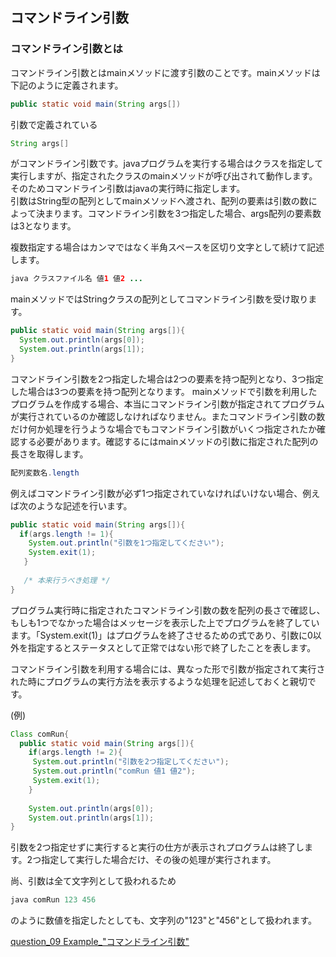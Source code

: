 ## コマンドライン引数

### コマンドライン引数とは

コマンドライン引数とはmainメソッドに渡す引数のことです。mainメソッドは下記のように定義されます。  
```java
public static void main(String args[])
```
引数で定義されている
```java
String args[]
```
がコマンドライン引数です。javaプログラムを実行する場合はクラスを指定して実行しますが、指定されたクラスのmainメソッドが呼び出されて動作します。そのためコマンドライン引数はjavaの実行時に指定します。  
引数はString型の配列としてmainメソッドへ渡され、配列の要素は引数の数によって決まります。コマンドライン引数を3つ指定した場合、args配列の要素数は3となります。  

複数指定する場合はカンマではなく半角スペースを区切り文字として続けて記述します。  
```java
java クラスファイル名 値1 値2 ...
```

mainメソッドではStringクラスの配列としてコマンドライン引数を受け取ります。  
```java
public static void main(String args[]){
  System.out.println(args[0]);
  System.out.println(args[1]);
}
```
コマンドライン引数を2つ指定した場合は2つの要素を持つ配列となり、3つ指定した場合は3つの要素を持つ配列となります。 mainメソッドで引数を利用したプログラムを作成する場合、本当にコマンドライン引数が指定されてプログラムが実行されているのか確認しなければなりません。またコマンドライン引数の数だけ何か処理を行うような場合でもコマンドライン引数がいくつ指定されたか確認する必要があります。確認するにはmainメソッドの引数に指定された配列の長さを取得します。  
```java
配列変数名.length
```

例えばコマンドライン引数が必ず1つ指定されていなければいけない場合、例えば次のような記述を行います。  
```java
public static void main(String args[]){
  if(args.length != 1){
    System.out.println("引数を1つ指定してください");
    System.exit(1);
   }
   
   /* 本来行うべき処理 */
}
```
プログラム実行時に指定されたコマンドライン引数の数を配列の長さで確認し、もしも1つでなかった場合はメッセージを表示した上でプログラムを終了しています。「System.exit(1)」はプログラムを終了させるための式であり、引数に0以外を指定するとステータスとして正常ではない形で終了したことを表します。  

コマンドライン引数を利用する場合には、異なった形で引数が指定されて実行された時にプログラムの実行方法を表示するような処理を記述しておくと親切です。  

(例)  
```java
Class comRun{
  public static void main(String args[]){
    if(args.length != 2){
     System.out.println("引数を2つ指定してください");
     System.out.println("comRun 値1 値2");
     System.exit(1);
    }
    
    System.out.println(args[0]);
    System.out.println(args[1]);
}
```
引数を2つ指定せずに実行すると実行の仕方が表示されプログラムは終了します。2つ指定して実行した場合だけ、その後の処理が実行されます。  

尚、引数は全て文字列として扱われるため
```java
java comRun 123 456
```
のように数値を指定したとしても、文字列の"123"と"456"として扱われます。  



[question_09 Example_"コマンドライン引数"](https://github.com/ktsuru-cw/Java_training/blob/master/Question/question_09_%22%E3%82%B3%E3%83%9E%E3%83%B3%E3%83%89%E3%83%A9%E3%82%A4%E3%83%B3%E5%BC%95%E6%95%B0%22.md)

